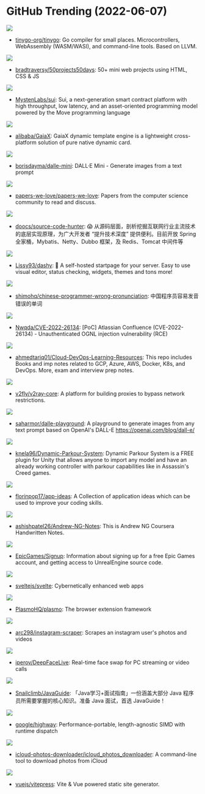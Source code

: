 # GitHub Trending (2022-06-07)

![](https://img.shields.io/badge/Go-New%20282-green?style=flat-square&logo=appveyor)
- [tinygo-org/tinygo](https://github.com/tinygo-org/tinygo): Go compiler for small places. Microcontrollers, WebAssembly (WASM/WASI), and command-line tools. Based on LLVM.

![](https://img.shields.io/badge/CSS-New%20608-green?style=flat-square&logo=appveyor)
- [bradtraversy/50projects50days](https://github.com/bradtraversy/50projects50days): 50+ mini web projects using HTML, CSS & JS

![](https://img.shields.io/badge/Rust-New%2017-green?style=flat-square&logo=appveyor)
- [MystenLabs/sui](https://github.com/MystenLabs/sui): Sui, a next-generation smart contract platform with high throughput, low latency, and an asset-oriented programming model powered by the Move programming language

![](https://img.shields.io/badge/Rust-New%2017-green?style=flat-square&logo=appveyor)
- [alibaba/GaiaX](https://github.com/alibaba/GaiaX): GaiaX dynamic template engine is a lightweight cross-platform solution of pure native dynamic card.

![](https://img.shields.io/badge/Python-New%20492-green?style=flat-square&logo=appveyor)
- [borisdayma/dalle-mini](https://github.com/borisdayma/dalle-mini): DALL·E Mini - Generate images from a text prompt

![](https://img.shields.io/badge/Shell-New%20179-green?style=flat-square&logo=appveyor)
- [papers-we-love/papers-we-love](https://github.com/papers-we-love/papers-we-love): Papers from the computer science community to read and discuss.

![](https://img.shields.io/badge/Java-New%2080-green?style=flat-square&logo=appveyor)
- [doocs/source-code-hunter](https://github.com/doocs/source-code-hunter): 😱 从源码层面，剖析挖掘互联网行业主流技术的底层实现原理，为广大开发者 “提升技术深度” 提供便利。目前开放 Spring 全家桶，Mybatis、Netty、Dubbo 框架，及 Redis、Tomcat 中间件等

![](https://img.shields.io/badge/Vue-New%20508-green?style=flat-square&logo=appveyor)
- [Lissy93/dashy](https://github.com/Lissy93/dashy): 🚀 A self-hosted startpage for your server. Easy to use visual editor, status checking, widgets, themes and tons more!

![](https://img.shields.io/badge/Python-New%20274-green?style=flat-square&logo=appveyor)
- [shimohq/chinese-programmer-wrong-pronunciation](https://github.com/shimohq/chinese-programmer-wrong-pronunciation): 中国程序员容易发音错误的单词

![](https://img.shields.io/badge/Python-New%2030-green?style=flat-square&logo=appveyor)
- [Nwqda/CVE-2022-26134](https://github.com/Nwqda/CVE-2022-26134): [PoC] Atlassian Confluence (CVE-2022-26134) - Unauthenticated OGNL injection vulnerability (RCE)

![](https://img.shields.io/badge/none-New%2020-green?style=flat-square&logo=appveyor)
- [ahmedtariq01/Cloud-DevOps-Learning-Resources](https://github.com/ahmedtariq01/Cloud-DevOps-Learning-Resources): This repo includes Books and imp notes related to GCP, Azure, AWS, Docker, K8s, and DevOps. More, exam and interview prep notes.

![](https://img.shields.io/badge/Go-New%2090-green?style=flat-square&logo=appveyor)
- [v2fly/v2ray-core](https://github.com/v2fly/v2ray-core): A platform for building proxies to bypass network restrictions.

![](https://img.shields.io/badge/JavaScript-New%2074-green?style=flat-square&logo=appveyor)
- [saharmor/dalle-playground](https://github.com/saharmor/dalle-playground): A playground to generate images from any text prompt based on OpenAI's DALL-E https://openai.com/blog/dall-e/

![](https://img.shields.io/badge/C%23-New%2022-green?style=flat-square&logo=appveyor)
- [knela96/Dynamic-Parkour-System](https://github.com/knela96/Dynamic-Parkour-System): Dynamic Parkour System is a FREE plugin for Unity that allows anyone to import any model and have an already working controller with parkour capabilities like in Assassin's Creed games.

![](https://img.shields.io/badge/none-New%20229-green?style=flat-square&logo=appveyor)
- [florinpop17/app-ideas](https://github.com/florinpop17/app-ideas): A Collection of application ideas which can be used to improve your coding skills.

![](https://img.shields.io/badge/Jupyter%20Notebook-New%2055-green?style=flat-square&logo=appveyor)
- [ashishpatel26/Andrew-NG-Notes](https://github.com/ashishpatel26/Andrew-NG-Notes): This is Andrew NG Coursera Handwritten Notes.

![](https://img.shields.io/badge/none-New%2022-green?style=flat-square&logo=appveyor)
- [EpicGames/Signup](https://github.com/EpicGames/Signup): Information about signing up for a free Epic Games account, and getting access to UnrealEngine source code.

![](https://img.shields.io/badge/TypeScript-New%20210-green?style=flat-square&logo=appveyor)
- [sveltejs/svelte](https://github.com/sveltejs/svelte): Cybernetically enhanced web apps

![](https://img.shields.io/badge/TypeScript-New%20237-green?style=flat-square&logo=appveyor)
- [PlasmoHQ/plasmo](https://github.com/PlasmoHQ/plasmo): The browser extension framework

![](https://img.shields.io/badge/Python-New%20181-green?style=flat-square&logo=appveyor)
- [arc298/instagram-scraper](https://github.com/arc298/instagram-scraper): Scrapes an instagram user's photos and videos

![](https://img.shields.io/badge/Python-New%20265-green?style=flat-square&logo=appveyor)
- [iperov/DeepFaceLive](https://github.com/iperov/DeepFaceLive): Real-time face swap for PC streaming or video calls

![](https://img.shields.io/badge/Java-New%20146-green?style=flat-square&logo=appveyor)
- [Snailclimb/JavaGuide](https://github.com/Snailclimb/JavaGuide): 「Java学习+面试指南」一份涵盖大部分 Java 程序员所需要掌握的核心知识。准备 Java 面试，首选 JavaGuide！

![](https://img.shields.io/badge/C%2B%2B-New%20185-green?style=flat-square&logo=appveyor)
- [google/highway](https://github.com/google/highway): Performance-portable, length-agnostic SIMD with runtime dispatch

![](https://img.shields.io/badge/Python-New%2069-green?style=flat-square&logo=appveyor)
- [icloud-photos-downloader/icloud_photos_downloader](https://github.com/icloud-photos-downloader/icloud_photos_downloader): A command-line tool to download photos from iCloud

![](https://img.shields.io/badge/TypeScript-New%20117-green?style=flat-square&logo=appveyor)
- [vuejs/vitepress](https://github.com/vuejs/vitepress): Vite & Vue powered static site generator.

